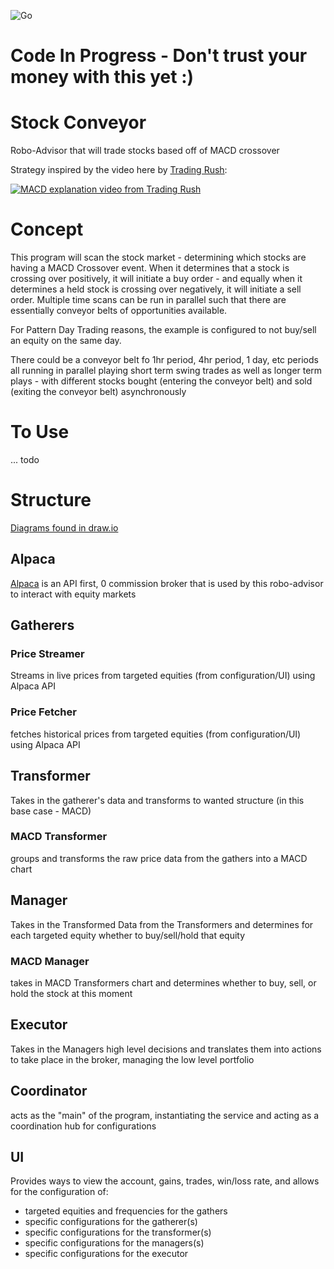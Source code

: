 ![Go](https://github.com/johnmillner/robo-macd/workflows/Go/badge.svg)


# Code In Progress - Don't trust your money with this yet :) 

# Stock Conveyor 
Robo-Advisor that will trade stocks based off of MACD crossover


Strategy inspired by the video here by [Trading Rush](https://www.youtube.com/watch?v=nmffSjdZbWQ):

[![MACD explanation video from Trading Rush](https://img.youtube.com/vi/nmffSjdZbWQ/0.jpg)](https://www.youtube.com/watch?v=nmffSjdZbWQ)

# Concept
This program will scan the stock market - determining which stocks are having a MACD Crossover event. 
When it determines that a stock is crossing over positively, it will initiate a buy order - and equally when it determines 
a held stock is crossing over negatively, it will initiate a sell order. 
Multiple time scans can be run in parallel such that there are essentially conveyor belts of opportunities available. 

For Pattern Day Trading reasons, the example is configured to not buy/sell an equity on the same day. 

There could be a conveyor belt fo 1hr period, 4hr period, 1 day, etc periods all running in parallel playing short 
term swing trades as well as longer term plays - with different stocks bought (entering the conveyor belt) and sold (exiting the conveyor belt) asynchronously

# To Use
... todo

# Structure
[Diagrams found in draw.io](https://app.diagrams.net/?lightbox=1&highlight=0000ff&edit=_blank&layers=1&nav=1&title=RoboAdvisor#Uhttps%3A%2F%2Fdrive.google.com%2Fuc%3Fid%3D1fZWEaOWSyaqYmPYYk0OZuidXkcBH2hcp%26export%3Ddownload)

## Alpaca
[Alpaca](https://alpaca.markets/) is an API first, 0 commission broker that is used by this robo-advisor to interact with equity markets

## Gatherers
### Price Streamer
Streams in live prices from targeted equities (from configuration/UI) using Alpaca API
### Price Fetcher
fetches historical prices from targeted equities (from configuration/UI) using Alpaca API

## Transformer
Takes in the gatherer's data and transforms to wanted structure (in this base case - MACD)
### MACD Transformer
groups and transforms the raw price data from the gathers into a MACD chart

## Manager
Takes in the Transformed Data from the Transformers and determines for each targeted equity whether to buy/sell/hold that equity
### MACD Manager
takes in MACD Transformers chart and determines whether to buy, sell, or hold the stock at this moment

## Executor
Takes in the Managers high level decisions and translates them into actions to take place in the broker, managing the low level portfolio

## Coordinator
acts as the "main" of the program, instantiating the service and acting as a coordination hub for configurations

## UI
Provides ways to view the account, gains, trades, win/loss rate, and allows for the configuration of:
 * targeted equities and frequencies for the gathers
 * specific configurations for the gatherer(s)
 * specific configurations for the transformer(s)
 * specific configurations for the managers(s)
 * specific configurations for the executor

